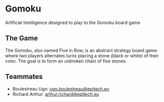 # Gomoku
Artificial Intelligence designed to play to the Gomoku board game

## The Game
The Gomoku, also named Five in Row, is an abstract strategy board game where two players alternates turns placing a stone (black or white) of their color. The goal is to form an unbroken chain of five stones.

## Teammates
- Boulestreau Ugo: ugo.boulestreau@epitech.eu
- Richard Arthur: arthur.richard@epitech.eu
